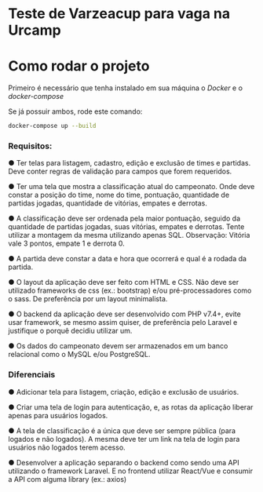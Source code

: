 # Teste de Varzeacup para vaga na Urcamp

# Como rodar o projeto
Primeiro é necessário que tenha instalado em sua máquina o *Docker* e o *docker-compose*

Se já possuir ambos, rode este comando:
```bash
docker-compose up --build
```

### Requisitos:
● Ter telas para listagem, cadastro, edição e exclusão de times e partidas. Deve conter regras de validação para campos que forem requeridos. 

● Ter uma tela que mostra a classificação atual do campeonato. Onde deve constar a posição do time, nome do time, pontuação, quantidade de partidas jogadas, quantidade de vitórias, empates e derrotas. 

● A classificação deve ser ordenada pela maior pontuação, seguido da quantidade de partidas jogadas, suas vitórias, empates e derrotas. Tente utilizar a montagem da mesma utilizando apenas SQL. Observação: Vitória vale 3 pontos, empate 1 e derrota 0. 

● A partida deve constar a data e hora que ocorrerá e qual é a rodada da partida.

● O layout da aplicação deve ser feito com HTML e CSS. Não deve ser utilizado frameworks de css (ex.: bootstrap) e/ou pré-processadores como o sass. De preferência por um layout minimalista. 

● O backend da aplicação deve ser desenvolvido com PHP v7.4+, evite usar framework, se mesmo assim quiser, de preferência pelo Laravel e justifique o porquê decidiu utilizar um. 

● Os dados do campeonato devem ser armazenados em um banco relacional como o MySQL e/ou PostgreSQL.


### Diferenciais 


● Adicionar tela para listagem, criação, edição e exclusão de usuários.

● Criar uma tela de login para autenticação, e, as rotas da aplicação liberar apenas para usuários logados. 

● A tela de classificação é a única que deve ser sempre pública (para logados e não logados). A mesma deve ter um link na tela de login para usuários não logados terem acesso. 

● Desenvolver a aplicação separando o backend como sendo uma API utilizando o framework Laravel. E no frontend utilizar React/Vue e consumir a API com alguma library (ex.: axios)


